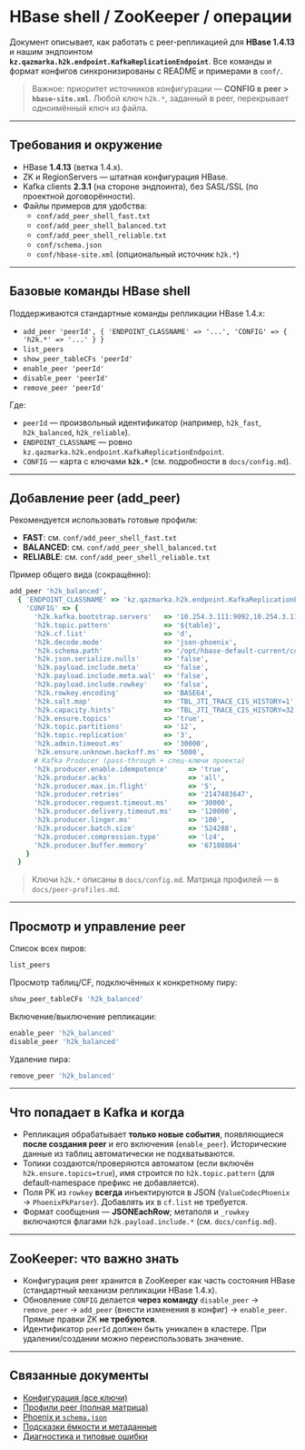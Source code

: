 

# HBase shell / ZooKeeper / операции

Документ описывает, как работать с peer-репликацией для **HBase 1.4.13** и нашим эндпоинтом **`kz.qazmarka.h2k.endpoint.KafkaReplicationEndpoint`**. Все команды и формат конфигов синхронизированы с README и примерами в `conf/`.

> Важное: приоритет источников конфигурации — **CONFIG в peer > `hbase-site.xml`**. Любой ключ `h2k.*`, заданный в peer, перекрывает одноимённый ключ из файла.

---

## Требования и окружение

- HBase **1.4.13** (ветка 1.4.x).
- ZK и RegionServers — штатная конфигурация HBase.
- Kafka clients **2.3.1** (на стороне эндпоинта), без SASL/SSL (по проектной договорённости).
- Файлы примеров для удобства:
  - `conf/add_peer_shell_fast.txt`
  - `conf/add_peer_shell_balanced.txt`
  - `conf/add_peer_shell_reliable.txt`
  - `conf/schema.json`
  - `conf/hbase-site.xml` (опциональный источник `h2k.*`)

---

## Базовые команды HBase shell

Поддерживаются стандартные команды репликации HBase 1.4.x:

- `add_peer 'peerId', { 'ENDPOINT_CLASSNAME' => '...', 'CONFIG' => { 'h2k.*' => '...' } }`
- `list_peers`
- `show_peer_tableCFs 'peerId'`
- `enable_peer 'peerId'`
- `disable_peer 'peerId'`
- `remove_peer 'peerId'`

Где:
- `peerId` — произвольный идентификатор (например, `h2k_fast`, `h2k_balanced`, `h2k_reliable`).
- `ENDPOINT_CLASSNAME` — ровно `kz.qazmarka.h2k.endpoint.KafkaReplicationEndpoint`.
- `CONFIG` — карта с ключами **`h2k.*`** (см. подробности в `docs/config.md`).

---

## Добавление peer (add_peer)

Рекомендуется использовать готовые профили:

- **FAST**: см. `conf/add_peer_shell_fast.txt`
- **BALANCED**: см. `conf/add_peer_shell_balanced.txt`
- **RELIABLE**: см. `conf/add_peer_shell_reliable.txt`

Пример общего вида (сокращённо):

```ruby
add_peer 'h2k_balanced',
  { 'ENDPOINT_CLASSNAME' => 'kz.qazmarka.h2k.endpoint.KafkaReplicationEndpoint',
    'CONFIG' => {
      'h2k.kafka.bootstrap.servers'   => '10.254.3.111:9092,10.254.3.112:9092,10.254.3.113:9092',
      'h2k.topic.pattern'             => '${table}',
      'h2k.cf.list'                   => 'd',
      'h2k.decode.mode'               => 'json-phoenix',
      'h2k.schema.path'               => '/opt/hbase-default-current/conf/schema.json',
      'h2k.json.serialize.nulls'      => 'false',
      'h2k.payload.include.meta'      => 'false',
      'h2k.payload.include.meta.wal'  => 'false',
      'h2k.payload.include.rowkey'    => 'false',
      'h2k.rowkey.encoding'           => 'BASE64',
      'h2k.salt.map'                  => 'TBL_JTI_TRACE_CIS_HISTORY=1',
      'h2k.capacity.hints'            => 'TBL_JTI_TRACE_CIS_HISTORY=32',
      'h2k.ensure.topics'             => 'true',
      'h2k.topic.partitions'          => '12',
      'h2k.topic.replication'         => '3',
      'h2k.admin.timeout.ms'          => '30000',
      'h2k.ensure.unknown.backoff.ms' => '5000',
      # Kafka Producer (pass-through + спец-ключи проекта)
      'h2k.producer.enable.idempotence'     => 'true',
      'h2k.producer.acks'                   => 'all',
      'h2k.producer.max.in.flight'          => '5',
      'h2k.producer.retries'                => '2147483647',
      'h2k.producer.request.timeout.ms'     => '30000',
      'h2k.producer.delivery.timeout.ms'    => '120000',
      'h2k.producer.linger.ms'              => '100',
      'h2k.producer.batch.size'             => '524288',
      'h2k.producer.compression.type'       => 'lz4',
      'h2k.producer.buffer.memory'          => '67108864'
    }
  }
```

> Ключи `h2k.*` описаны в `docs/config.md`. Матрица профилей — в `docs/peer-profiles.md`.

---

## Просмотр и управление peer

Список всех пиров:

```ruby
list_peers
```

Просмотр таблиц/CF, подключённых к конкретному пиру:

```ruby
show_peer_tableCFs 'h2k_balanced'
```

Включение/выключение репликации:

```ruby
enable_peer 'h2k_balanced'
disable_peer 'h2k_balanced'
```

Удаление пира:

```ruby
remove_peer 'h2k_balanced'
```

---

## Что попадает в Kafka и когда

- Репликация обрабатывает **только новые события**, появляющиеся **после создания peer** и его включения (`enable_peer`). Исторические данные из таблиц автоматически не подхватываются.
- Топики создаются/проверяются автоматом (если включён `h2k.ensure.topics=true`), имя строится по `h2k.topic.pattern` (для default‑namespace префикс не добавляется).
- Поля PK из `rowkey` **всегда** инъектируются в JSON (`ValueCodecPhoenix` → `PhoenixPkParser`). Добавлять их в `cf.list` не требуется.
- Формат сообщения — **JSONEachRow**; метаполя и `_rowkey` включаются флагами `h2k.payload.include.*` (см. `docs/config.md`).

---

## ZooKeeper: что важно знать

- Конфигурация peer хранится в ZooKeeper как часть состояния HBase (стандартный механизм репликации HBase 1.4.x).
- Обновление `CONFIG` делается **через команду** `disable_peer` → `remove_peer` → `add_peer` (внести изменения в конфиг) → `enable_peer`. Прямые правки ZK **не требуются**.
- Идентификатор `peerId` должен быть уникален в кластере. При удалении/создании можно переиспользовать значение.

---

## Связанные документы

- [Конфигурация (все ключи)](config.md)
- [Профили peer (полная матрица)](peer-profiles.md)
- [Phoenix и `schema.json`](phoenix.md)
- [Подсказки ёмкости и метаданные](capacity.md)
- [Диагностика и типовые ошибки](troubleshooting.md)
